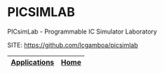 # PICSIMLAB

 PICsimLab - Programmable IC Simulator Laboratory

 SITE: https://github.com/lcgamboa/picsimlab

 | [Applications](https://portable-linux-apps.github.io/apps.html) | [Home](https://portable-linux-apps.github.io)
 | --- | --- |
